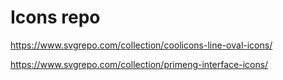 # Icons repo

https://www.svgrepo.com/collection/coolicons-line-oval-icons/

https://www.svgrepo.com/collection/primeng-interface-icons/